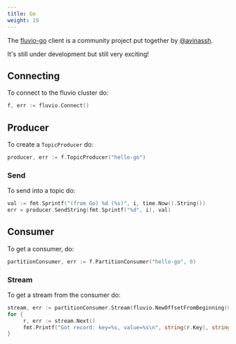 ```yaml
---
title: Go
weight: 19
---
```


The [fluvio-go] client is a community
project put together by [@avinassh].

It's still under development but still very exciting!

[fluvio-go]: https://github.com/avinassh/fluvio-go 
[@avinassh]: https://github.com/avinassh

## Connecting

To connect to the fluvio cluster do:
```go
f, err := fluvio.Connect()
```

## Producer

To create a `TopicProducer` do:
```go
producer, err := f.TopicProducer("hello-go")
```

### Send

To send into a topic do:
```go
val := fmt.Sprintf("(from Go) %d (%s)", i, time.Now().String())
err = producer.SendString(fmt.Sprintf("%d", i), val)
```

## Consumer 

To get a consumer, do:
```go
partitionConsumer, err := f.PartitionConsumer("hello-go", 0)
```

### Stream

To get a stream from the consumer do:
```go
stream, err := partitionConsumer.Stream(fluvio.NewOffsetFromBeginning(0))
for {
     r, err := stream.Next()
     fmt.Printf("Got record: key=%s, value=%s\n", string(r.Key), string(r.Value))
}
```
